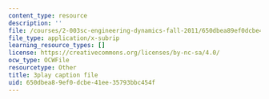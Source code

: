 ```yaml
---
content_type: resource
description: ''
file: /courses/2-003sc-engineering-dynamics-fall-2011/650dbea89ef0dcbe41ee35793bbc454f_mB_rrEN_Ltc.srt
file_type: application/x-subrip
learning_resource_types: []
license: https://creativecommons.org/licenses/by-nc-sa/4.0/
ocw_type: OCWFile
resourcetype: Other
title: 3play caption file
uid: 650dbea8-9ef0-dcbe-41ee-35793bbc454f
---
```

